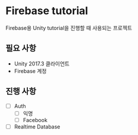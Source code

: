# Firebase tutorial
Firebase용 Unity tutorial을 진행할 때 사용되는 프로젝트

## 필요 사항
* Unity 2017.3 클라이언트
* Firebase 계정

## 진행 사항
- [ ] Auth
  - [ ] 익명
  - [ ] Facebook
- [ ] Realtime Database